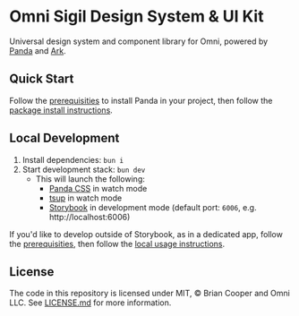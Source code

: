 # Omni Sigil Design System & UI Kit

Universal design system and component library for Omni, powered by [Panda](https://panda-css.com/) and [Ark](https://ark-ui.com/).

## Quick Start

Follow the [prerequisities](docs/usage.md#prerequisites) to install Panda in your project, then follow the [package install instructions](docs/usage.md#from-published-package).

## Local Development

1. Install dependencies: `bun i`
2. Start development stack: `bun dev`
   - This will launch the following:
     - [Panda CSS](https://panda-css.com/) in watch mode
     - [tsup](https://tsup.egoist.dev/) in watch mode
     - [Storybook](https://storybook.js.org/) in development mode (default port: `6006`, e.g. http://localhost:6006)

If you'd like to develop outside of Storybook, as in a dedicated app, follow the [prerequisities](docs/usage.md#prerequisites), then follow the [local usage instructions](docs/usage.md#local).

## License

The code in this repository is licensed under MIT, &copy; Brian Cooper and Omni LLC. See <a href="LICENSE.md">LICENSE.md</a> for more information.
